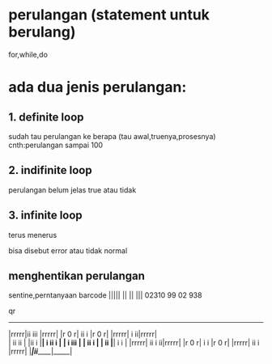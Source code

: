 # perulangan (statement untuk berulang)
for,while,do

# ada dua jenis perulangan:

## 1. definite loop 
sudah tau perulangan ke berapa (tau awal,truenya,prosesnya)
cnth:perulangan sampai 100

## 2. indifinite loop
perulangan belum jelas true atau tidak

## 3. infinite loop
terus menerus

bisa disebut error atau tidak normal

## menghentikan perulangan
sentine,perntanyaan
barcode
||||| || || |||
02310 99 02 938

qr

_________________________
|rrrrr|ii    iii  |rrrrr|
|r 0 r|   ii i    |r 0 r| 
|rrrrr|    i    ii|rrrrr|    
|        ii   ii        |
|ii   i |******| i ii i |
| i iii |**  **| ii   i | 
| ii    |******| i   i  |
|rrrrr| ii  i   ii|rrrrr| 
|r 0 r|   i i     |r 0 r|
|rrrrr|     ii  i |rrrrr|
|_____|ii_________|_____|